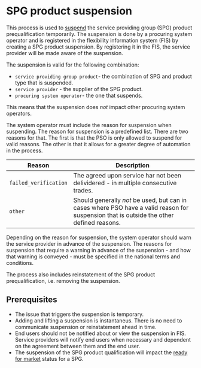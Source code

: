# SPG product suspension

This process is used to [suspend](../concepts/suspension.md) the service
providing group (SPG) product prequalification temporarily. The suspension is done
by a procuring system operator and is registered in the flexibility information
system (FIS) by creating a SPG product suspension. By registering it in the FIS,
the service provider will be made aware of the suspension.

The suspension is valid for the following combination:

* `service providing group product`- the combination of SPG and product type that
is suspended.
* `service provider` - the supplier of the SPG product.
* `procuring system operator`- the one that suspends.

This means that the suspension does _not_ impact other procuring system operators.

The system operator must include the reason for suspension when suspending. The
reason for suspension is a predefined list. There are two reasons for that. The
first is that the PSO is only allowed to suspend for valid reasons. The other is
that it allows for a greater degree of automation in the process.

| Reason                | Description                                                                                                                              |
|-----------------------|------------------------------------------------------------------------------------------------------------------------------------------|
| `failed_verification` | The agreed upon service har not been delividered - in multiple consecutive trades.                                                       |
| `other`               | Should generally _not_ be used, but can in cases where PSO have a valid reason for suspension that is outside the other defined reasons. |

Depending on the reason for suspension, the system operator should warn the
service provider in advance of the suspension. The reasons for suspension that
require a warning in advance of the suspension - and how that warning is
conveyed - must be specified in the national terms and conditions.

The process also includes reinstatement of the SPG product prequalification,
i.e. removing the suspension.

## Prerequisites

* The issue that triggers the suspension is temporary.
* Adding and lifting a suspension is instantaneus. There is no need to
  communicate suspension or reinstatement ahead in time.
* End users should not be notified about or view the suspension in FIS. Service
  providers will notify end users when necessary and dependent on the agreement
  between them and the end user.
* The suspension of the SPG product qualification will impact the
  [ready for market](https://elhub.github.io/flex-information-system/concepts/ready-for-market/)
  status for a SPG.
